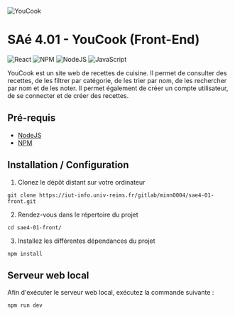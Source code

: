 ![YouCook](https://media.discordapp.net/attachments/1139998900468592740/1173342915825778768/output-onlinepngtools.png?ex=65639bbe&is=655126be&hm=66bb8ec9aa7d7c3973f31736b9dae541cf87b5d0284eb6ddfe54cfaa171a7267&=)

# SAé 4.01 - YouCook (Front-End)

![React](https://img.shields.io/badge/react-%2320232a.svg?style=for-the-badge&logo=react&logoColor=%2361DAFB)
![NPM](https://img.shields.io/badge/npm-%2320232a.svg?style=for-the-badge&logo=npm&logoColor=%23CB3837)
![NodeJS](https://img.shields.io/badge/node.js-6DA55F?style=for-the-badge&logo=node.js&logoColor=white)
![JavaScript](https://img.shields.io/badge/javascript-%23323330.svg?style=for-the-badge&logo=javascript&logoColor=%23F7DF1E)

YouCook est un site web de recettes de cuisine. Il permet de consulter des recettes, de les filtrer par catégorie, de les trier par nom, de les rechercher par nom et de les noter. Il permet également de créer un compte utilisateur, de se connecter et de créer des recettes.

## Pré-requis

- [NodeJS](https://nodejs.org/en/)
- [NPM](https://www.npmjs.com/)

## Installation / Configuration

1. Clonez le dépôt distant sur votre ordinateur

```shell
git clone https://iut-info.univ-reims.fr/gitlab/minn0004/sae4-01-front.git
```

2. Rendez-vous dans le répertoire du projet

```shell
cd sae4-01-front/
```

3. Installez les différentes dépendances du projet

```shell
npm install
```

## Serveur web local

Afin d'exécuter le serveur web local, exécutez la commande suivante :

```shell
npm run dev
```
